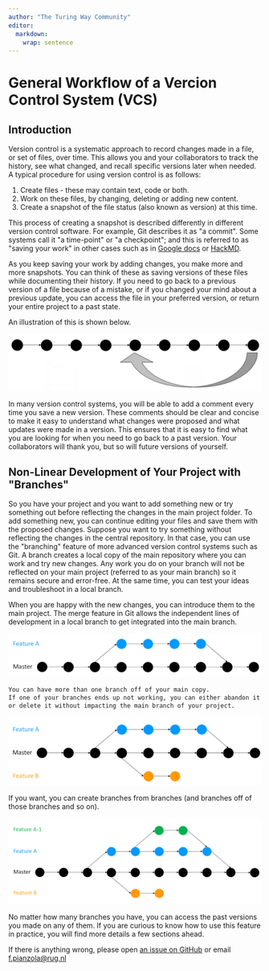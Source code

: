 ```yaml
---
author: "The Turing Way Community"
editor: 
  markdown: 
    wrap: sentence
---
```


# General Workflow of a Vercion Control System (VCS)

## Introduction
Version control is a systematic approach to record changes made in a file, or set of files, over time.
This allows you and your collaborators to track the history, see what changed, and recall specific versions later when needed.
A typical procedure for using version control is as follows:

1.  Create files - these may contain text, code or both.
2.  Work on these files, by changing, deleting or adding new content.
3.  Create a snapshot of the file status (also known as version) at this time.

This process of creating a snapshot is described differently in different version control software.
For example, Git describes it as "a commit".
Some systems call it "a time-point" or "a checkpoint"; and this is referred to as "saving your work" in other cases such as in [Google docs](https://docs.google.com/) or [HackMD](http://hackmd.io/).

As you keep saving your work by adding changes, you make more and more snapshots.
You can think of these as saving versions of these files while documenting their history.
If you need to go back to a previous version of a file because of a mistake, or if you changed your mind about a previous update, you can access the file in your preferred version, or return your entire project to a past state.

An illustration of this is shown below.

![An illustration of a main branch (image taken from [The Turing Way](https://the-turing-way.netlify.app/reproducible-research/vcs/vcs-workflow.html))](../images/main-branch.png)

In many version control systems, you will be able to add a comment every time you save a new version.
These comments should be clear and concise to make it easy to understand what changes were proposed and what updates were made in a version.
This ensures that it is easy to find what you are looking for when you need to go back to a past version.
Your collaborators will thank you, but so will future versions of yourself.

## Non-Linear Development of Your Project with "Branches"

So you have your project and you want to add something new or try something out before reflecting the changes in the main project folder.
To add something new, you can continue editing your files and save them with the proposed changes.
Suppose you want to try something without reflecting the changes in the central repository.
In that case, you can use the "branching" feature of more advanced version control systems such as Git.
A branch creates a local copy of the main repository where you can work and try new changes.
Any work you do on your branch will not be reflected on your main project (referred to as your main branch) so it remains secure and error-free.
At the same time, you can test your ideas and troubleshoot in a local branch.

When you are happy with the new changes, you can introduce them to the main project.
The merge feature in Git allows the independent lines of development in a local branch to get integrated into the main branch.

![An illustration of a development and main branch in git (image taken from [The Turing Way](https://the-turing-way.netlify.app/reproducible-research/vcs/vcs-workflow.html))](../images/one-branch.png)

    You can have more than one branch off of your main copy.
    If one of your branches ends up not working, you can either abandon it or delete it without impacting the main branch of your project.

![Two development branches and one main branch in git (image taken from [The Turing Way](https://the-turing-way.netlify.app/reproducible-research/vcs/vcs-workflow.html))](../images/two-branches.png)

If you want, you can create branches from branches (and branches off of those branches and so on).

![A development branch in git (image taken from [The Turing Way](https://the-turing-way.netlify.app/reproducible-research/vcs/vcs-workflow.html))](../images/sub-branch.png)

No matter how many branches you have, you can access the past versions you made on any of them.
If you are curious to know how to use this feature in practice, you will find more details a few sections ahead.


If there is anything wrong, please open [an issue on GitHub](https://github.com/GroningenDH/Cultural-Analytics-Open-Science-Guide/issues) or email f.pianzola@rug.nl
